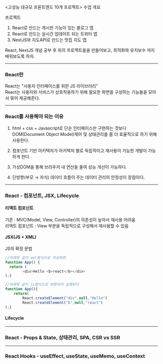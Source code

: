 <고성능 대규모 프론트엔드 10개 프로젝트> 수업 개요

프로젝트
1. React로 만드는 게시판 기능이 있는 블로그 앱
2. React로 만드는 실시간 업데이트 되는 트위터 앱
3. NextJS와 지도API로 만드는 맛집 지도 앱

React, NextJS 개념 공부 후 위의 프로젝트들을 만들어보고, 최적화와 유지보수 까지 배워보도록 하자.

---
### React란
React는 "사용자 인터페이스를 위한 JS 라이브러리"  
React는 사용자와 서비스가 상호작용하기 위해 필요한 화면을 구성하는 기능들을 모아서 묶어 제공해준다.

---
### React를 사용해야 되는 이유
1. html + css + Javascript로 단순 인터페이스만 구현하는 것보다   
DOM(Document Object Model)제어 및 상태관리를 좀 더 효율적으로 하기 위해 사용한다.

2. 컴포넌트 기반 아키텍처가 아키텍처 별로 독립적이고 재사용이 가능한 개발이 가능하게 한다.

3. 가상DOM을 통해 브라우저 내 연산을 줄여 성능 개선이 가능하다.

4. 단방향(부모 → 자식) 데이터 흐름이 주는 데이터 관리의 안정성이 장점이다.

---
### React - 컴포넌트, JSX, Lifecycle   
#### 리액트 컴포넌트
기존 : MVC(Model, View, Controller)의 의존성이 높아서 재사용 어려움  
리액트 컴포넌트 : View 부분을 독립적으로 구성해서 재사용할 수 있음

#### JSX(JS + XML)
JS의 확장 문법
```javascript
//아래와 같이 xml형식으로 작성하면
function App() {
  return (
        <div>Hello <b>react</b></div>
);}
```
```javascript
//아래와 같이 js형식으로 변환되어 실행된다
function App(){
    return(
        React.createElement("div",null,"Hello")
        React.createElement("b",null,"react")
);}
```

#### Lifecycle


---
### React - Props & State, 상태관리, SPA, CSR vs SSR   

---
### React Hooks - useEffect, useState, useMemo, useContext   
